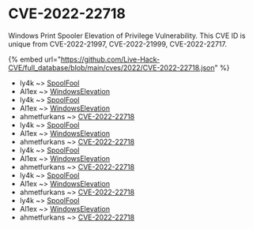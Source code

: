 # CVE-2022-22718

Windows Print Spooler Elevation of Privilege Vulnerability. This CVE ID is unique from CVE-2022-21997, CVE-2022-21999, CVE-2022-22717.

{% embed url="https://github.com/Live-Hack-CVE/full_database/blob/main/cves/2022/CVE-2022-22718.json" %}


* ly4k ~> [SpoolFool](https://www.alice-snow.ru/2022/database/cve-2022-22718/spoolfool-ly4k)
* Al1ex ~> [WindowsElevation](https://www.alice-snow.ru/2022/database/cve-2022-22718/windowselevation-al1ex)
* ly4k ~> [SpoolFool](https://www.alice-snow.ru/2022/database/cve-2022-22718/spoolfool-ly4k)
* Al1ex ~> [WindowsElevation](https://www.alice-snow.ru/2022/database/cve-2022-22718/windowselevation-al1ex)
* ahmetfurkans ~> [CVE-2022-22718](https://www.alice-snow.ru/2022/database/cve-2022-22718/cve-2022-22718-ahmetfurkans)
* ly4k ~> [SpoolFool](https://www.alice-snow.ru/2022/database/cve-2022-22718/spoolfool-ly4k)
* Al1ex ~> [WindowsElevation](https://www.alice-snow.ru/2022/database/cve-2022-22718/windowselevation-al1ex)
* ahmetfurkans ~> [CVE-2022-22718](https://www.alice-snow.ru/2022/database/cve-2022-22718/cve-2022-22718-ahmetfurkans)
* ly4k ~> [SpoolFool](https://www.alice-snow.ru/2022/database/cve-2022-22718/spoolfool-ly4k)
* Al1ex ~> [WindowsElevation](https://www.alice-snow.ru/2022/database/cve-2022-22718/windowselevation-al1ex)
* ahmetfurkans ~> [CVE-2022-22718](https://www.alice-snow.ru/2022/database/cve-2022-22718/cve-2022-22718-ahmetfurkans)
* ly4k ~> [SpoolFool](https://www.alice-snow.ru/2022/database/cve-2022-22718/spoolfool-ly4k)
* Al1ex ~> [WindowsElevation](https://www.alice-snow.ru/2022/database/cve-2022-22718/windowselevation-al1ex)
* ahmetfurkans ~> [CVE-2022-22718](https://www.alice-snow.ru/2022/database/cve-2022-22718/cve-2022-22718-ahmetfurkans)
* ly4k ~> [SpoolFool](https://www.alice-snow.ru/2022/database/cve-2022-22718/spoolfool-ly4k)
* Al1ex ~> [WindowsElevation](https://www.alice-snow.ru/2022/database/cve-2022-22718/windowselevation-al1ex)
* ahmetfurkans ~> [CVE-2022-22718](https://www.alice-snow.ru/2022/database/cve-2022-22718/cve-2022-22718-ahmetfurkans)
